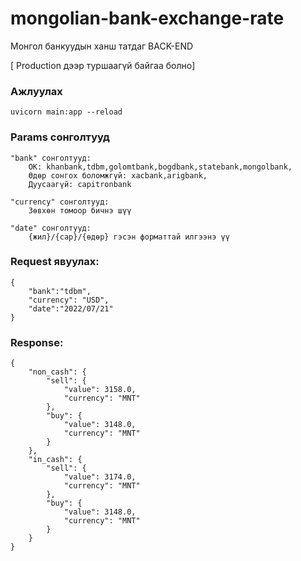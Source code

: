 # mongolian-bank-exchange-rate

Монгол банкуудын ханш татдаг BACK-END

[ Production дээр туршаагүй байгаа болно]


### Ажлуулах
```
uvicorn main:app --reload
```

### Params сонголтууд
```
"bank" сонголтууд:
    OK: khanbank,tdbm,golomtbank,bogdbank,statebank,mongolbank,
    Өдөр сонгох боломжгүй: xacbank,arigbank,
    Дуусаагүй: capitronbank

"currency" сонголтууд:
    Зөвхөн томоор бичнэ шүү

"date" сонголтууд:
    {жил}/{сар}/{өдөр} гэсэн форматтай илгээнэ үү
```

### Request явуулах:

```
{
    "bank":"tdbm",
    "currency": "USD",
    "date":"2022/07/21"
}
```
### Response:

```
{
    "non_cash": {
        "sell": {
            "value": 3158.0,
            "currency": "MNT"
        },
        "buy": {
            "value": 3148.0,
            "currency": "MNT"
        }
    },
    "in_cash": {
        "sell": {
            "value": 3174.0,
            "currency": "MNT"
        },
        "buy": {
            "value": 3148.0,
            "currency": "MNT"
        }
    }
}
```
